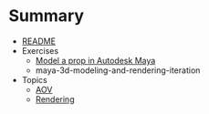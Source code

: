 # Summary

* [README](README.md)
* Exercises
   * [Model a prop in Autodesk Maya](practice/model_a_prop_in_autodesk_maya.md)
   * maya-3d-modeling-and-rendering-iteration
* Topics
   * [AOV](topics/aov.md)
   * [Rendering](topics/rendering.md)

